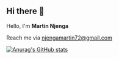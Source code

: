 ## Hi there 👋
Hello, I'm **Martin Njenga**

Reach me via njengamartin72@gmail.com
<!--
**Tintin72/Tintin72** is a ✨ _special_ ✨ repository because its `README.md` (this file) appears on your GitHub profile.

Here are some ideas to get you started:

- 🔭 I’m currently working on Web Development using React & Django
- 🌱 I’m currently learning React
- 👯 I’m looking to collaborate on any Web development project using Django&Wagtail
- 🤔 I’m looking for help with anyone
- 💬 Ask me about Wagtail. Love the Django CMS
- 📫 How to reach me: email me @ njengamartin72@gmail.com
- 😄 Pronouns: ...
- ⚡ Fun fact: ...
-->

[![Anurag's GitHub stats](https://github-readme-stats.vercel.app/api?username=tintin72&count_private=true&show_icons=true&theme=gruvbox)](https://github.com/anuraghazra/github-readme-stats)
